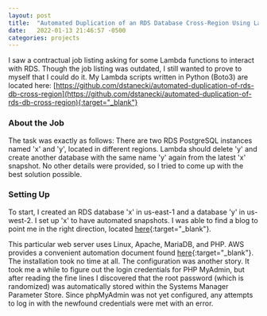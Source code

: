 ```yaml
---
layout: post
title:  "Automated Duplication of an RDS Database Cross-Region Using Lambda, EventBridge, and SNS"
date:   2022-01-13 21:46:57 -0500
categories: projects
---
```

I saw a contractual job listing asking for some Lambda functions to interact with RDS. Though the job listing was outdated, I still wanted to prove to myself that I could do it. My Lambda scripts written in Python (Boto3) are located here: [https://github.com/dstanecki/automated-duplication-of-rds-db-cross-region](https://github.com/dstanecki/automated-duplication-of-rds-db-cross-region){:target="_blank"}<!--break-->

### **About the Job**

The task was exactly as follows: There are two RDS PostgreSQL instances named 'x' and 'y', located in different regions. Lambda should delete 'y' and create another database with the same name 'y' again from the latest 'x' snapshot. No other details were provided, so I tried to come up with the best solution possible. 

### **Setting Up**

To start, I created an RDS database 'x' in us-east-1 and a database 'y' in us-west-2. I set up 'x' to have automated snapshots. I was able to find a blog to point me in the right direction, located [here](https://aws.amazon.com/blogs/database/schedule-amazon-rds-stop-and-start-using-aws-lambda/){:target="_blank"}. 

This particular web server uses Linux, Apache, MariaDB, and PHP. AWS provides a convenient automation document found [here](https://docs.aws.amazon.com/AWSEC2/latest/UserGuide/ec2-lamp-amazon-linux-2.html){:target="_blank"}. The installation took no time at all. The configuration was another story. It took me a while to figure out the login credentials for PHP MyAdmin, but after reading the fine lines I discovered that the root password (which is randomized) was automatically stored within the Systems Manager Parameter Store. Since phpMyAdmin was not yet configured, any attempts to log in with the newfound credentials were met with an error. 
